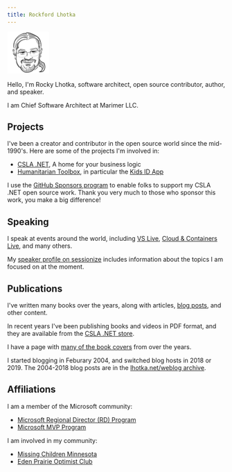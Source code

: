 ```yaml
---
title: Rockford Lhotka
---
```


![Rocky](images/favicon-96x96.png)

Hello, I'm Rocky Lhotka, software architect, open source contributor, author, and speaker.

I am Chief Software Architect at Marimer LLC.

## Projects

I've been a creator and contributor in the open source world since the mid-1990's. Here are some of the projects I'm involved in:

* [CSLA .NET](https://cslanet.com), A home for your business logic
* [Humanitarian Toolbox](http://www.htbox.org), in particular the [Kids ID App](https://github.com/HTBox/MobileKidsIdApp)

I use the [GitHub Sponsors program](https://github.com/sponsors/rockfordlhotka) to enable folks to support my CSLA .NET open source work. Thank you very much to those who sponsor this work, you make a big difference!

## Speaking

I speak at events around the world, including [VS Live](https://vslive.com), [Cloud & Containers Live](https://cclive360.com/), and many others.

My [speaker profile on sessionize](https://sessionize.com/rockfordlhotka/) includes information about the topics I am focused on at the moment.

## Publications

I've written many books over the years, along with articles, [blog posts](https://blog.lhotka.net), and other content. 

In recent years I've been publishing books and videos in PDF format, and they are available from the [CSLA .NET store](https://store.lhotka.net).

I have a page with [many of the book covers](books.md) from over the years.

I started blogging in Feburary 2004, and switched blog hosts in 2018 or 2019. The 2004-2018 blog posts are in the [lhotka.net/weblog archive](https://lhotka.net/weblog/index.html).

## Affiliations

I am a member of the Microsoft community:

* [Microsoft Regional Director (RD) Program](https://rd.microsoft.com/en-us/)
* [Microsoft MVP Program](https://mvp.microsoft.com/)

I am involved in my community:

* [Missing Children Minnesota](http://missingchildrenmn.com/)
* [Eden Prairie Optimist Club](https://www.facebook.com/EPOptimists)
